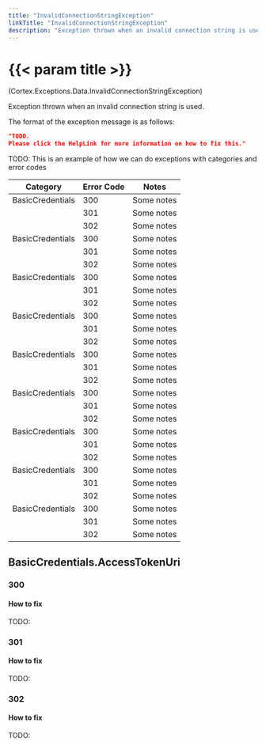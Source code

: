 ```yaml
---
title: "InvalidConnectionStringException"
linkTitle: "InvalidConnectionStringException"
description: "Exception thrown when an invalid connection string is used."
---
```


# {{< param title >}}

<p class="namespace">(Cortex.Exceptions.Data.InvalidConnectionStringException)</p>

Exception thrown when an invalid connection string is used.

The format of the exception message is as follows:

```json
"TODO.
Please click the HelpLink for more information on how to fix this."
```

TODO: This is an example of how we can do exceptions with categories and error codes 

| Category           | Error Code   | Notes                                    |
|--------------------|--------------|------------------------------------------|
| BasicCredentials   | 300          | Some notes |
|                    | 301          | Some notes |
|                    | 302          | Some notes |
| BasicCredentials   | 300          | Some notes |
|                    | 301          | Some notes |
|                    | 302          | Some notes |
| BasicCredentials   | 300          | Some notes |
|                    | 301          | Some notes |
|                    | 302          | Some notes |
| BasicCredentials   | 300          | Some notes |
|                    | 301          | Some notes |
|                    | 302          | Some notes |
| BasicCredentials   | 300          | Some notes |
|                    | 301          | Some notes |
|                    | 302          | Some notes |
| BasicCredentials   | 300          | Some notes |
|                    | 301          | Some notes |
|                    | 302          | Some notes |
| BasicCredentials   | 300          | Some notes |
|                    | 301          | Some notes |
|                    | 302          | Some notes |
| BasicCredentials   | 300          | Some notes |
|                    | 301          | Some notes |
|                    | 302          | Some notes |
| BasicCredentials   | 300          | Some notes |
|                    | 301          | Some notes |
|                    | 302          | Some notes |

## BasicCredentials.AccessTokenUri

### 300

#### How to fix

TODO:

### 301

#### How to fix

TODO:

### 302

#### How to fix

TODO: